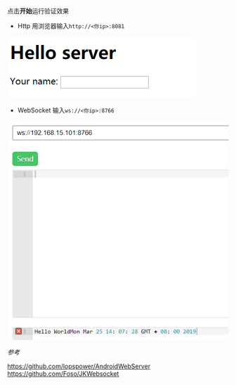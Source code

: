 点击**开始**运行验证效果

- Http
用浏览器输入`http://<你ip>:8081`

![http效果](./screenshort.png)

- WebSocket
输入`ws://<你ip>:8766`

![wsd效果](./screenshort2.png)

*参考*

https://github.com/lopspower/AndroidWebServer
https://github.com/Foso/JKWebsocket

